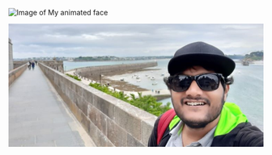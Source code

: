 ![Image of My animated face](https://octodex.github.com/images/yaktocat.png "I look like this when Animated")

![](/image-file/20190615_114446.jpg "still Ugly, eh ?")

